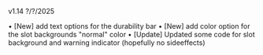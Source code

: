 v1.14 ?/?/2025

• [New] add text options for the durability bar
• [New] add color option for the slot backgrounds "normal" color
• [Update] Updated some code for slot background and warning indicator (hopefully no sideeffects)
